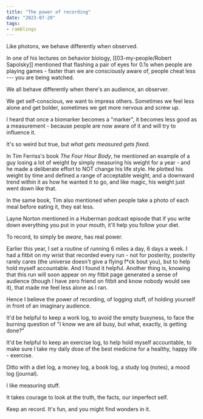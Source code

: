 ```yaml
---
title: "The power of recording"
date: "2023-07-20"
tags:
- ramblings
---
```


Like photons, we behave differently when observed.

In one of his lectures on behavior biology, [[03-my-people/Robert Sapolsky]] mentioned that flashing a pair of eyes for 0.1s when people are playing games - faster than we are consciously aware of, people cheat less --- you are being watched.

We all behave differently when there's an audience, an observer.

We get self-conscious, we want to impress others. 
Sometimes we feel less alone and get bolder, 
sometimes we get more nervous and screw up.

I heard that once a biomarker becomes a "marker", it becomes less good as a measurement - because people are now aware of it and will try to influence it.

It's so weird but true, but *what gets measured gets fixed*.

In Tim Ferriss's book *The Four Hour Body*, he mentioned an example of a guy losing a lot of weight by simply measuring his weight for a year - and he made a deliberate effort to NOT change his life style.
He plotted his weight by time and defined a range of acceptable weight, and a downward trend within it as how he wanted it to go, 
and like magic, his weight just went down like that.

In the same book, Tim also mentioned when people take a photo of each meal before eating it, they eat less.

Layne Norton mentioned in a Huberman podcast episode that if you write down everything you put in your mouth, it'll help you follow your diet.

To record, to simply be *aware*, has real power.

Earlier this year, I set a routine of running 6 miles a day, 6 days a week.
I had a fitbit on my wrist that recorded every run -
not for posterity, posterity rarely cares (the universe doesn't give a flying f\*ck bout you), but to help hold myself accountable.
And I found it helpful.
Another thing is, knowing that this run will soon appear on my fitbit page generated a sense of audience (though I have zero friend on fitbit and know nobody would see it), that made me feel less alone as I ran.

Hence I believe the power of recording, of logging stuff, of holding yourself in front of an imaginary audience.

It'd be helpful to keep a work log, to avoid the empty busyness, to face the burning question of "I know we are all busy, but what, exactly, is getting done?"

It'd be helpful to keep an exercise log, to help hold myself accountable, to make sure I take my daily dose of the best medicine for a healthy, happy life - exercise.

Ditto with a diet log, a money log, a book log, a study log (notes), a mood log (journal).

I like measuring stuff.

It takes courage to look at the truth, the facts, our imperfect self.

Keep an record. It's fun, and you might find wonders in it.